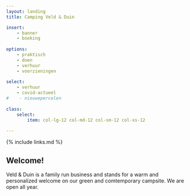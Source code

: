 ```yaml
---
layout: landing
title: Camping Veld & Duin

insert:
    - banner
    - booking
    
options:
    - praktisch
    - doen
    - verhuur
    - voorzieningen    
    
select:
    - verhuur
    - covid-actueel
#    - nieuwepercelen
    
class:
    select:
        item: col-lg-12 col-md-12 col-sm-12 col-xs-12
        
---
```

{% include links.md %}

## Welcome!

Veld & Duin is a family run business and stands for a warm and personalized welcome on our green and comtemporary campsite.
We are open all year.

